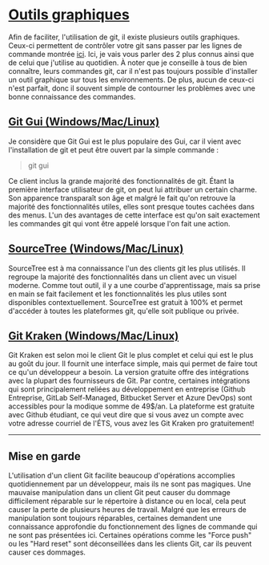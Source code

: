 # [Outils graphiques](https://git-scm.com/downloads/guis)

Afin de faciliter, l'utilisation de git, il existe plusieurs outils graphiques. Ceux-ci permettent de contrôler votre git sans passer par les lignes de commande montrée [ici](./whatdoes.md). Ici, je vais vous parler des 2 plus connus ainsi que de celui que j'utilise au quotidien. À noter que je conseille à tous de bien connaître, leurs commandes git, car il n'est pas toujours possible d'installer un outil graphique sur tous les environnements. De plus, aucun de ceux-ci n'est parfait, donc il souvent simple de contourner les problèmes avec une bonne connaissance des commandes.

## [Git Gui (Windows/Mac/Linux)](https://git-scm.com/docs/git-gui)

Je considère que Git Gui est le plus populaire des Gui, car il vient avec l'installation de git et peut être ouvert par la simple commande : 
> git gui

Ce client inclus la grande majorité des fonctionnalités de git. Étant la première interface utilisateur de git, on peut lui attribuer un certain charme. Son apparence transparaît son âge et malgré le fait qu'on retrouve la majorité des fonctionnalités utiles, elles sont presque toutes cachées dans des menus. L'un des avantages de cette interface est qu'on sait exactement les commandes git qui vont être appelé lorsque l'on fait une action.

## [SourceTree (Windows/Mac/Linux)](https://www.sourcetreeapp.com/)

SourceTree est à ma connaissance l'un des clients git les plus utilisés. Il regroupe la majorité des fonctionnalités dans un client avec un visuel moderne. Comme tout outil, il y a une courbe d'apprentissage, mais sa prise en main se fait facilement et les fonctionnalités les plus utiles sont disponibles contextuellement. SourceTree est gratuit à 100% et permet d'accéder à toutes les plateformes git, qu'elle soit publique ou privée.

## [Git Kraken (Windows/Mac/Linux)](https://www.gitkraken.com/)

Git Kraken est selon moi le client Git le plus complet et celui qui est le plus au goût du jour. Il fournit une interface simple, mais qui permet de faire tout ce qu'un développeur a besoin. La version gratuite offre des intégrations avec la plupart des fournisseurs de Git. Par contre, certaines intégrations qui sont principalement reliées au développement en entreprise (Github Entreprise, GitLab Self-Managed, Bitbucket Server et Azure DevOps) sont accessibles pour la modique somme de 49$/an. La plateforme est gratuite avec Github étudiant, ce qui veut dire que si vous avez un compte avec votre adresse courriel de l'ÉTS, vous avez les Git Kraken pro gratuitement!

***
## Mise en garde

L'utilisation d'un client Git facilite beaucoup d'opérations accomplies quotidiennement par un développeur, mais ils ne sont pas magiques. Une mauvaise manipulation dans un client Git peut causer du dommage difficilement réparable sur le répertoire à distance ou en local, cela peut causer la perte de plusieurs heures de travail.
Malgré que les erreurs de manipulation sont toujours réparables, certaines demandent une connaissance approfondie du fonctionnement des lignes de commande qui ne sont pas présentées ici. Certaines opérations comme les "Force push" ou les "Hard reset" sont déconseillées dans les clients Git, car ils peuvent causer ces dommages.
